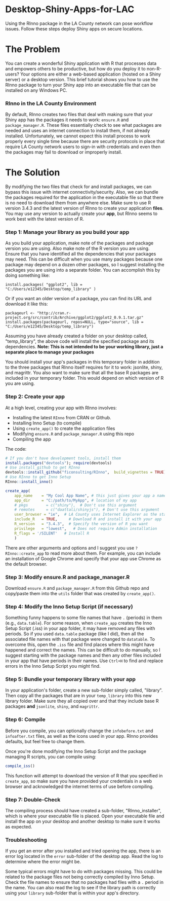 # Desktop-Shiny-Apps-for-LAC
Using the RInno package in the LA County network can pose workflow issues. Follow these steps deploy Shiny apps on secure locations.

# The Problem
You can create a wonderful Shiny application with R that processes data and empowers others to be productive, but how do you deploy it to non-R-users? Your options are either a web-based application (hosted on a Shiny server) or a desktop version. This brief tutorial shows you how to use the RInno package to turn your Shiny app into an executable file that can be installed on any Windows PC. 

### RInno in the LA County Environment
By default, RInno creates two files that deal with making sure that your Shiny app has the packages it needs to work: `ensure.R` and `package_manager.R`. These files essentially check to see what packages are needed and uses an internet connection to install them, if not already installed. Unfortunately, we cannot expect this install process to work properly every single time because there are security protocols in place that require LA County network users to sign-in with credentials and even then the packages may fail to download or improperly install.  

# The Solution
By modifying the two files that check for and install packages, we can bypass this issue with internet connectivity/security. Also, we can bundle the packages required for the application in the executable file so that there is no need to download them from anywhere else. Make sure to use R version 3.4.3 and the latest version of RInno to create your application __files__. You may use any version to actually create your __app__, but RInno seems to work best with the latest version of R. 

### Step 1: Manage your library as you build your app
As you build your application, make note of the packages and package version you are using. Also make note of the R version you are using. Ensure that you have identified all the dependencies that your packages may need. This can be difficult when you use many packages because one package may depend on a dozen other packages, so I suggest installing the packages you are using into a separate folder. You can accomplish this by doing something like:
  
`install.packages( "ggplot2", lib = "C:/Users/e12345/Desktop/temp_library" )`

Or if you want an older version of a package, you can find its URL and download it like this:
  
`packageurl <- "http://cran.r-project.org/src/contrib/Archive/ggplot2/ggplot2_0.9.1.tar.gz"
install.packages(packageurl, repos=NULL, type="source", lib = "C:/Users/e12345/Desktop/temp_library")`
  
Assuming you have already created a folder on your desktop called, "temp_library", the above code will install the specified package and its dependencies. **Note: This is not intended to be your working library, just a separate place to manage your packages** 

You should install your app's packages in this temporary folder in addition to the three packages that RInno itself requires for it to work: jsonlite, shiny, and magrittr. You also want to make sure that all the base R packages are included in your temporary folder. This would depend on which version of R you are using.

### Step 2: Create your app
  
At a high level, creating your app with RInno involves:
* Installing the latest `RInno` from CRAN or Github. 
* Installing Inno Setup (to compile)
* Using `create_app()` to create the application files
* Modifying `ensure.R` and `package_manager.R` using this repo
* Compiling the app

The code:

```r
# If you don't have development tools, install them
install.packages("devtools"); require(devtools)
# Use install_github to get RInno
devtools::install_github("ficonsulting/RInno",  build_vignettes = TRUE)require(RInno)
# Use RInno to get Inno Setup
RInno::install_inno()

create_app(
    app_name    = "My Cool App Name", # this just gives your app a name to use on various parts of your app  
    app_dir     = "C:/path/to/MyApp", # location of my app
    # pkgs        = c("shiny"),  # Don't use this argument
    # remotes     = c("daattali/shinyjs"), # Don't use this argument
    user_browser = "ie",  # LA County uses Internet Explorer as the standard browser.
    include_R   = TRUE,     # Download R and install it with your app
    R_version   = "3.4.3",  # Specify the version of R you want
    privilege   = "lowest",   # Does not require Admin installation
    R_flags = '/SILENT'   # Install R 
    )
```
There are other arguments and options and I suggest you use `?RInno::create_app` to read more about them. For example, you can include an installation of Google Chrome and specify that your app use Chrome as the default browser.  

### Step 3: Modify ensure.R and package_manager.R
Download `ensure.R` and `package_manager.R` from this Github repo and copy/paste them into the `utils` folder that was created by `create_app()`. 

### Step 4: Modify the Inno Setup Script (if necessary)
Something funny happens to some file names that have `.` (periods) in them (e.g., `data.table`). For some reason, when `create_app` creates the Inno Setup Script (.iss) in your app folder, it may have removed any files with periods. So if you used `data.table` package (like I did), then all the associated file names with that package were changed to `datatable`. To overcome this, open the `.iss` file and find places where this might have happened and correct the names. This can be difficult to do manually, so I suggest starting with the package names and then any other files included in your app that have periods in their names. Use `Ctrl+H` to find and replace errors in the Inno Setup Script you might find.

### Step 5: Bundle your temporary library with your app
In your application's folder, create a new sub-folder simply called, "library". Then copy all the packages that are in your `temp_library` into this new library folder. Make sure they all copied over and that they include base R packages **and** `jsonlite`, `shiny`, and `magrittr`. 

### Step 6: Compile
Before you compile, you can optionally change the `infobefore.txt` and `infoafter.txt` files, as well as the icons used in your app. RInno provides defaults, but feel free to change them.

Once you're done modifying the Inno Setup Script and the package managing R scripts, you can compile using:
```r
compile_iss()
```
This function will attempt to download the version of R that you specified in `create_app`, so make sure you have provided your credentials in a web browser and acknowledged the internet terms of use before compiling.

### Step 7: Double-Check
The compiling process should have created a sub-folder, "RInno_installer", which is where your executable file is placed. Open your executable file and install the app on your desktop and another desktop to make sure it works as expected. 

### Troubleshooting
If you get an error after you installed and tried opening the app, there is an error log located in the `error` sub-folder of the desktop app. Read the log to determine where the error might be.
  
Some typical errors might have to do with packages missing. This could be related to the package files not being correctly compiled by Inno Setup. Check the file names to ensure that no packages had files with a `.` period in the name. You can also read the log to see if the library path is correctly using your `library` sub-folder that is within your app's directory.

